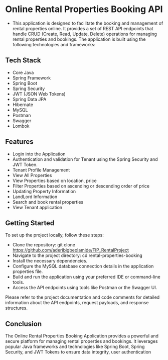 # Online Rental Properties Booking API

- This application is designed to facilitate the booking and management of rental properties online. It provides a set of REST API endpoints that handle CRUD (Create, Read, Update, Delete) operations for managing rental properties and bookings. The application is built using the following technologies and frameworks:

## Tech Stack

- Core Java
- Spring Framework
- Spring Boot
- Spring Security
- JWT (JSON Web Tokens)
- Spring Data JPA
- Hibernate
- MySQL
- Postman
- Swagger
- Lombok

## Features

- Login into the Application
- Authentication and validation for Tenant using the Spring Security and JWT Token.
- Tenant Profile Management
- View All Properties
- View Properties based on location, price
- Filter Properties based on ascending or descending order of price
- Updating Property Information
- LandLord Information
- Search and book rental properties
- View Tenant application 

## Getting Started

To set up the project locally, follow these steps:

- Clone the repository: git clone https://github.com/aderibigbeolamide/FIP_RentalProject
- Navigate to the project directory: cd rental-properties-booking
- Install the necessary dependencies.
- Configure the MySQL database connection details in the application properties file.
- Build and run the application using your preferred IDE or command-line tools.
- Access the API endpoints using tools like Postman or the Swagger UI.

Please refer to the project documentation and code comments for detailed information about the API endpoints, request payloads, and response structures.

## Conclusion

The Online Rental Properties Booking Application provides a powerful and secure platform for managing rental properties and bookings. It leverages popular Java frameworks and technologies like Spring Boot, Spring Security, and JWT Tokens to ensure data integrity, user authentication

<!-- 
In railway website configure variables

DB_HOST=
DB_NAME=
DB_PORT=
DB_USERNAME=root
DB_PASSWORD=
-->
